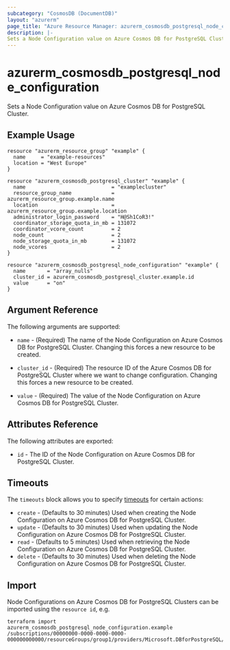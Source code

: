 ```yaml
---
subcategory: "CosmosDB (DocumentDB)"
layout: "azurerm"
page_title: "Azure Resource Manager: azurerm_cosmosdb_postgresql_node_configuration"
description: |-
Sets a Node Configuration value on Azure Cosmos DB for PostgreSQL Cluster.
---
```


# azurerm_cosmosdb_postgresql_node_configuration

Sets a Node Configuration value on Azure Cosmos DB for PostgreSQL Cluster.

## Example Usage

```hcl
resource "azurerm_resource_group" "example" {
  name     = "example-resources"
  location = "West Europe"
}

resource "azurerm_cosmosdb_postgresql_cluster" "example" {
  name                            = "examplecluster"
  resource_group_name             = azurerm_resource_group.example.name
  location                        = azurerm_resource_group.example.location
  administrator_login_password    = "H@Sh1CoR3!"
  coordinator_storage_quota_in_mb = 131072
  coordinator_vcore_count         = 2
  node_count                      = 2
  node_storage_quota_in_mb        = 131072
  node_vcores                     = 2
}

resource "azurerm_cosmosdb_postgresql_node_configuration" "example" {
  name       = "array_nulls"
  cluster_id = azurerm_cosmosdb_postgresql_cluster.example.id
  value      = "on"
}
```

## Argument Reference

The following arguments are supported:

* `name` - (Required) The name of the Node Configuration on Azure Cosmos DB for PostgreSQL Cluster. Changing this forces a new resource to be created.

* `cluster_id` - (Required) The resource ID of the Azure Cosmos DB for PostgreSQL Cluster where we want to change configuration. Changing this forces a new resource to be created.

* `value` - (Required) The value of the Node Configuration on Azure Cosmos DB for PostgreSQL Cluster.

## Attributes Reference

The following attributes are exported:

* `id` - The ID of the Node Configuration on Azure Cosmos DB for PostgreSQL Cluster.

## Timeouts

The `timeouts` block allows you to specify [timeouts](https://www.terraform.io/language/resources/syntax#operation-timeouts) for certain actions:

* `create` - (Defaults to 30 minutes) Used when creating the Node Configuration on Azure Cosmos DB for PostgreSQL Cluster.
* `update` - (Defaults to 30 minutes) Used when updating the Node Configuration on Azure Cosmos DB for PostgreSQL Cluster.
* `read` - (Defaults to 5 minutes) Used when retrieving the Node Configuration on Azure Cosmos DB for PostgreSQL Cluster.
* `delete` - (Defaults to 30 minutes) Used when deleting the Node Configuration on Azure Cosmos DB for PostgreSQL Cluster.

## Import

Node Configurations on Azure Cosmos DB for PostgreSQL Clusters can be imported using the `resource id`, e.g.

```shell
terraform import azurerm_cosmosdb_postgresql_node_configuration.example /subscriptions/00000000-0000-0000-0000-000000000000/resourceGroups/group1/providers/Microsoft.DBforPostgreSQL/serverGroupsv2/cluster1/nodeConfigurations/array_nulls
```
